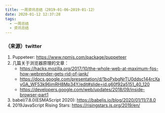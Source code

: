 ```yaml
---
title: 一周资讯总结（2019-01-06~2019-01-12）
date: 2020-01-12 12:37:28
tags:
  - 一周总结
  - 资讯总结
---
```




### （来源）twitter

1. Puppeteer: https://www.npmjs.com/package/puppeteer
2. 几篇关于浏览器原理的文章：
   * https://hacks.mozilla.org/2017/10/the-whole-web-at-maximum-fps-how-webrender-gets-rid-of-jank/
   * https://docs.google.com/presentation/d/1boPxbgNrTU0ddsc144rcXayGA_WF53k96imRH8Mp34Y/edit#slide=id.g60f92a5151_40_120
   * https://developers.google.com/web/updates/2018/09/inside-browser-part1
3. babel/7.8.0(ESMAScript 2020): https://babeljs.io/blog/2020/01/11/7.8.0
4. 2019JavaScript Rising Stars: https://risingstars.js.org/2019/en/